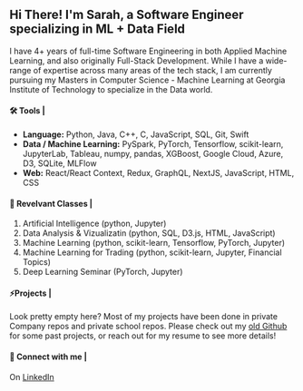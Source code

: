<!--
**sarahgemp/sarahgemp** is a ✨ _special_ ✨ repository because its `README.md` (this file) appears on your GitHub profile.

Here are some ideas to get you started:

- 🔭 I’m currently working on ...
- 🌱 I’m currently learning ...
- 👯 I’m looking to collaborate on ...
- 🤔 I’m looking for help with ...
- 💬 Ask me about ...
- 📫 How to reach me: ...
- 😄 Pronouns: ...
- ⚡ Fun fact: ...
-->
## Hi There! I'm Sarah, a Software Engineer specializing in ML + Data Field

I have 4+ years of full-time Software Engineering in both Applied Machine Learning, and also originally Full-Stack Development. While I have a wide-range of expertise across many areas of the tech stack, I am currently pursuing my Masters in Computer Science - Machine Learning at Georgia Institute of Technology to specialize in the Data world.


#### 🛠️ Tools |
- **Language:** Python, Java, C++, C, JavaScript, SQL, Git, Swift
- **Data / Machine Learning:** PySpark, PyTorch, Tensorflow, scikit-learn, JupyterLab, Tableau, numpy, pandas, XGBoost, Google Cloud, Azure, D3, SQLite, MLFlow
- **Web:** React/React Context, Redux, GraphQL, NextJS, JavaScript, HTML, CSS

#### 🔭 Revelvant Classes |
1. Artificial Intelligence (python, Jupyter)
2. Data Analysis & Vizualizatin (python, SQL, D3.js, HTML, JavaScript)
3. Machine Learning (python, scikit-learn, Tensorflow, PyTorch, Jupyter)
4. Machine Learning for Trading (python, scikit-learn, Jupyter, Financial Topics)
5. Deep Learning Seminar (PyTorch, Jupyter)

#### ⚡Projects |
Look pretty empty here? Most of my projects have been done in private Company repos and private school repos. Please check out my [old Github](https://github.com/sarahgemp04) for some past projects, or reach out for my resume to see more details! 

#### 👯 Connect with me |
On [LinkedIn](https://www.linkedin.com/in/sarahgemp)
